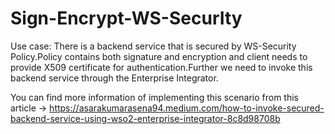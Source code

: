 # Sign-Encrypt-WS-SecurIty

Use case: There is a backend service that is secured by WS-Security Policy.Policy contains both signature and encryption and client needs to provide X509 certificate for authentication.Further we need to invoke this backend service through the Enterprise Integrator.

You can find more information of implementing this scenario from this article -> https://asarakumarasena94.medium.com/how-to-invoke-secured-backend-service-using-wso2-enterprise-integrator-8c8d98708b
